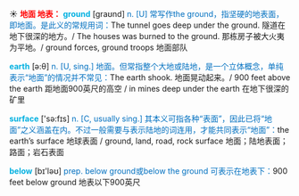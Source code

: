 ☀ <font color="red">**地面 地表：**</font>
<font color="sky blue">**ground**</font> [ɡraʊnd] 
<font color="#0070c0">n. [U] 常写作the ground，指坚硬的地表面，即地面。是此义的常规用词：</font>The tunnel goes deep under the ground. 隧道在地下很深的地方。/ The houses was burned to the ground. 那栋房子被大火夷为平地。/ ground forces, ground troops 地面部队

<font color="sky blue">**earth**</font> [ə:θ] 
<font color="#0070c0">n. [U, sing.] 地面。但常指整个大地或陆地，是一个立体概念，单纯表示“地面”的情况并不常见：</font>The earth shook. 地面晃动起来。/ 900 feet above the earth 距地面900英尺的高空 / in mines deep under the earth 在地下很深的矿里

<font color="sky blue">**surface**</font> ['sə:fɪs] 
<font color="#0070c0">n. [C, usually sing.] 其本义可指各种“表面”，因此已将“地面”之义涵盖在内。不过一般需要与表示陆地的词连用，才能共同表示“地面”：</font>the earth’s surface 地球表面 / ground, land, road, rock surface 地面；陆地表面；路面；岩石表面

<font color="sky blue">**below**</font> [bɪ'ləʊ] 
<font color="#0070c0">prep. below ground或below the ground 可表示在地表下：</font>900 feet below ground 地表以下900英尺

